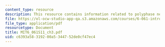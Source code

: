 ```yaml
---
content_type: resource
description: This resource contains information related to polyphase networks.
file: https://ol-ocw-studio-app-qa.s3.amazonaws.com/courses/6-061-introduction-to-electric-power-systems-spring-2011/c6393a58319200a5344752de0cf47ec4_MIT6_061S11_ch3.pdf
file_type: application/pdf
resourcetype: Document
title: MIT6_061S11_ch3.pdf
uid: c6393a58-3192-00a5-3447-52de0cf47ec4
---
```

